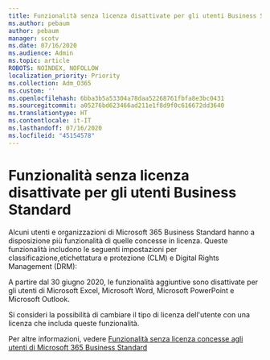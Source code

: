 ```yaml
---
title: Funzionalità senza licenza disattivate per gli utenti Business Standard
ms.author: pebaum
author: pebaum
manager: scotv
ms.date: 07/16/2020
ms.audience: Admin
ms.topic: article
ROBOTS: NOINDEX, NOFOLLOW
localization_priority: Priority
ms.collection: Adm_O365
ms.custom: ''
ms.openlocfilehash: 6bba3b5a53304a78daa52268761fbfa8e3bc0431
ms.sourcegitcommit: a05276bd623466ad211e1f8d9f0c616672dd3640
ms.translationtype: HT
ms.contentlocale: it-IT
ms.lasthandoff: 07/16/2020
ms.locfileid: "45154578"
---
```

# <a name="unlicensed-features-turned-off-for-business-standard-users"></a>Funzionalità senza licenza disattivate per gli utenti Business Standard

Alcuni utenti e organizzazioni di Microsoft 365 Business Standard hanno a disposizione più funzionalità di quelle concesse in licenza. Queste funzionalità includono le seguenti impostazioni per classificazione,etichettatura e protezione (CLM) e Digital Rights Management (DRM): 
    
A partire dal 30 giugno 2020, le funzionalità aggiuntive sono disattivate per gli utenti di Microsoft Excel, Microsoft Word, Microsoft PowerPoint e Microsoft Outlook.

Si consideri la possibilità di cambiare il tipo di licenza dell'utente con una licenza che includa queste funzionalità. 

Per altre informazioni, vedere [Funzionalità senza licenza concesse agli utenti di Microsoft 365 Business Standard](https://support.microsoft.com/help/4568654/extra-features-to-be-turned-off-for-microsoft-365-business-standard?preview)